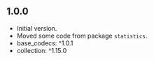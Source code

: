 ## 1.0.0

- Initial version.
- Moved some code from package `statistics`.
- base_codecs: ^1.0.1
- collection: ^1.15.0

